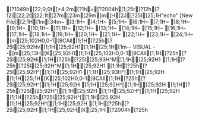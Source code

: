 [?1049h[22;0;0t[>4;2m[?1h=[?2004h[1;25r[?12h[?12l[22;2t[22;1t[27m[23m[29m[m[H[2J[?25l[25;1H"echo" [New File][2;1H[1m[34m~                                                                                                                      [3;1H~                                                                                                                      [4;1H~                                                                                                                      [5;1H~                                                                                                                      [6;1H~                                                                                                                      [7;1H~                                                                                                                      [8;1H~                                                                                                                      [9;1H~                                                                                                                      [10;1H~                                                                                                                      [11;1H~                                                                                                                      [12;1H~                                                                                                                      [13;1H~                                                                                                                      [14;1H~                                                                                                                      [15;1H~                                                                                                                      [16;1H~                                                                                                                      [17;1H~                                                                                                                      [18;1H~                                                                                                                      [19;1H~                                                                                                                      [20;1H~                                                                                                                      [21;1H~                                                                                                                      [22;1H~                                                                                                                      [23;1H~                                                                                                                      [24;1H~                                                                                                                      [m[25;102H0,0-1[9CAll[1;1H[?25h[?25l[25;92Hv[1;1H[25;92H1[1;1H[25;1H[1m-- VISUAL --[m[25;13H[K[25;92H1[1;1H[25;102H0,0-1[9CAll[1;1H[?25h[?25l[25;92Hi[1;1H[?25h[?25l[25;93H^M[1;1H[25;92H1  [1;1H[?25h[?25l[25;92H^M[1;1H[25;92H1 [1;1H[?25h[?25l[25;92H^[[1;1H[25;92H1 [1;1H[25;93H^[[1;1H[25;92H   [1;1H[25;1H[K[25;102H0,0-1[9CAll[1;1H[?25h[?25l[25;92H^[[1;1H[25;92H  [1;1H[25;92H^[[1;1H[25;92H  [1;1H[?25h[?25l[25;92H^[[1;1H[25;92H  [1;1H[25;92H^[[1;1H[25;92H  [1;1H[?25h[?25l[25;92H^[[1;1H[25;92H  [1;1H[25;92H^[[1;1H[25;92H  [1;1H[?25h[?25l[25;92H:[1;1H[25;92H[K[25;1H:[?2004h[?25h